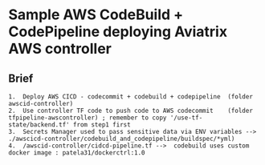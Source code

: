 
# Sample AWS CodeBuild + CodePipeline deploying Aviatrix AWS controller

## Brief


```
1.  Deploy AWS CICD - codecommit + codebuild + codepipeline  (folder awscid-controller)
2.  Use controller TF code to push code to AWS codecommit    (folder tfpipeline-awscontroller) ; remember to copy '/use-tf-state/backend.tf' from step1 first 
3.  Secrets Manager used to pass sensitive data via ENV variables -->  ./awscicd-controller/codebuild_and_codepipeline/buildspec/*yml)
4.  /awscid-controller/cidcd-pipeline.tf -->  codebuild uses custom docker image : patela31/dockerctrl:1.0


```



